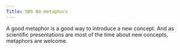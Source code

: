 ```yaml
---
Title: SBS No metaphors
---
```


A good metaphor is a good way to introduce a new concept. And as scientific presentations are most of the time about new concepts, metaphors are welcome.
